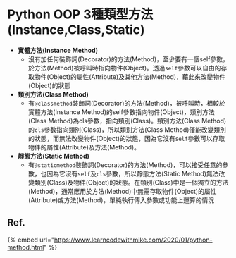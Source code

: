 # Python OOP 3種類型方法\(Instance,Class,Static\)

* **實體方法\(Instance Method\)**
  * 沒有加任何裝飾詞\(Decorator\)的方法\(Method\)，至少要有一個self參數，於方法\(Method\)被呼叫時指向物件\(Object\)。透過`self`參數可以自由的存取物件\(Object\)的屬性\(Attribute\)及其他方法\(Method\)，藉此來改變物件\(Object\)的狀態
* **類別方法\(Class Method\)**
  * 有`@classmethod`裝飾詞\(Decorator\)的方法\(Method\)，被呼叫時，相較於實體方法\(Instance Method\)的self參數指向物件\(Object\)，類別方法\(Class Method\)為cls參數，指向類別\(Class\)。類別方法\(Class Method\)的`cls`參數指向類別\(Class\)，所以類別方法\(Class Method\)僅能改變類別的狀態，而無法改變物件\(Object\)的狀態，因為它沒有`self`參數可以存取物件的屬性\(Attribute\)及方法\(Method\)。
* **靜態方法\(Static Method\)**
  * 有`@staticmethod`裝飾詞\(Decorator\)的方法\(Method\)，可以接受任意的參數，也因為它沒有`self`及`cls`參數，所以靜態方法\(Static Method\)無法改變類別\(Class\)及物件\(Object\)的狀態。在類別\(Class\)中是一個獨立的方法\(Method\)，通常應用於方法\(Method\)中無需存取物件\(Object\)的屬性\(Attribute\)或方法\(Method\)，單純執行傳入參數或功能上運算的情況

## Ref.

{% embed url="https://www.learncodewithmike.com/2020/01/python-method.html" %}



